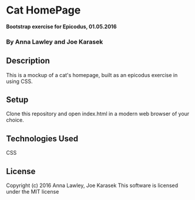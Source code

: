 # Cat HomePage
**Bootstrap exercise for Epicodus, 01.05.2016**
### By Anna Lawley and Joe Karasek


## Description
This is a mockup of a cat's homepage, built as an epicodus exercise in using CSS.

## Setup
Clone this repository and open index.html in a modern  web browser of your choice.


## Technologies Used
CSS

## License
Copyright (c) 2016 Anna Lawley, Joe Karasek
This software is licensed under the MIT license
